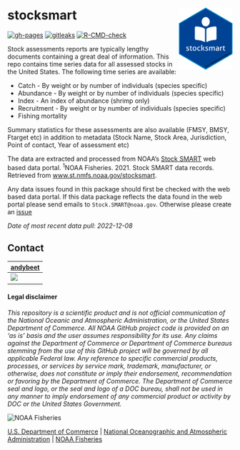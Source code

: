 
<!-- README.md is generated from README.Rmd. Please edit that file -->

# stocksmart <img src="man/figures/logo.png" align="right" width="120" />

<!-- badges: start -->

[![gh-pages](https://github.com/NOAA-EDAB/stocksmart/workflows/gh-pages/badge.svg)]((https://github.com/NOAA-EDAB/stocksmart/actions))
[![gitleaks](https://github.com/NOAA-EDAB/stocksmart/workflows/gitleaks/badge.svg)]((https://github.com/NOAA-EDAB/stocksmart/actions))
[![R-CMD-check](https://github.com/NOAA-EDAB/stocksmart/workflows/R-CMD-check/badge.svg)](https://github.com/NOAA-EDAB/stocksmart/actions)
<!-- badges: end -->

Stock assessments reports are typically lengthy documents containing a
great deal of information. This repo contains time series data for all
assessed stocks in the United States. The following time series are
available:

-   Catch - By weight or by number of individuals (species specific)
-   Abundance - By weight or by number of individuals (species specific)
-   Index - An index of abundance (shrimp only)
-   Recruitment - By weight or by number of individuals (species
    specific)
-   Fishing mortality

Summary statistics for these assessments are also available (FMSY, BMSY,
Ftarget etc) in addition to metadata (Stock Name, Stock Area,
Jurisdiction, Point of contact, Year of assessment etc)

The data are extracted and processed from NOAA’s [Stock
SMART](https://www.st.nmfs.noaa.gov/stocksmart?app=homepage) web based
data portal. <sup>1</sup>NOAA Fisheries. 2021. Stock SMART data records.
Retrieved from www.st.nmfs.noaa.gov/stocksmart.

Any data issues found in this package should first be checked with the
web based data portal. If this data package reflects the data found in
the web portal please send emails to `Stock.SMART@noaa.gov`. Otherwise
please create an [issue](https://github.com/NOAA-EDAB/stocksmart/issues)

*Date of most recent data pull: 2022-12-08*

## Contact

| [andybeet](https://github.com/andybeet)                                                         |
|-------------------------------------------------------------------------------------------------|
| [![](https://avatars1.githubusercontent.com/u/22455149?s=100&v=4)](https://github.com/andybeet) |

#### Legal disclaimer

*This repository is a scientific product and is not official
communication of the National Oceanic and Atmospheric Administration, or
the United States Department of Commerce. All NOAA GitHub project code
is provided on an ‘as is’ basis and the user assumes responsibility for
its use. Any claims against the Department of Commerce or Department of
Commerce bureaus stemming from the use of this GitHub project will be
governed by all applicable Federal law. Any reference to specific
commercial products, processes, or services by service mark, trademark,
manufacturer, or otherwise, does not constitute or imply their
endorsement, recommendation or favoring by the Department of Commerce.
The Department of Commerce seal and logo, or the seal and logo of a DOC
bureau, shall not be used in any manner to imply endorsement of any
commercial product or activity by DOC or the United States Government.*

<img src="https://raw.githubusercontent.com/nmfs-general-modeling-tools/nmfspalette/main/man/figures/noaa-fisheries-rgb-2line-horizontal-small.png" height="75" alt="NOAA Fisheries">

[U.S. Department of Commerce](https://www.commerce.gov/) \| [National
Oceanographic and Atmospheric Administration](https://www.noaa.gov) \|
[NOAA Fisheries](https://www.fisheries.noaa.gov/)

